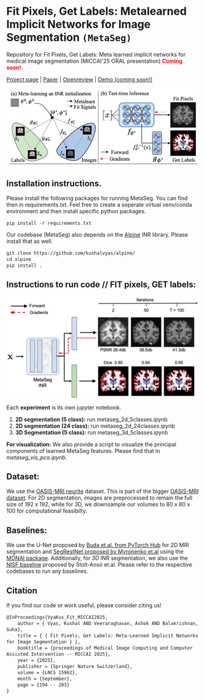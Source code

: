 # Fit Pixels, Get Labels: Metalearned Implicit Networks for Image Segmentation `(MetaSeg)`
Repository for Fit Pixels, Get Labels: Meta learned implicit networks for medical image segmentation (MICCAI'25 ORAL presentation) <b><span style="color:red;">Coming soon!</span></b>. 

[Project page](https://kushalvyas.github.io/metaseg.html) | [Paper](https://link.springer.com/chapter/10.1007/978-3-032-04947-6_19) | [Openreview](https://papers.miccai.org/miccai-2025/0340-Paper3113.html) | [Demo (coming soon!)](https://colab.research.google.com/drive/1C9xon4HPBtXA_GTxPuSNRlTIU853qbIt?usp=sharing)

![metaseg_coverfigure](assets/metaseg_coverfigure.png)

## Installation instructions.
Please install the following packages for running MetaSeg. You can find then in requirements.txt. Feel free to create a seperate virtual venv/conda environment and then install specific python packages.

    pip install -r requirements.txt

Our codebase (MetaSeg) also depends on the [Alpine](https://github.com/kushalvyas/alpine/) INR library. Please install that as well. 

    git clone https://github.com/kushalvyas/alpine/
    cd alpine
    pip install .


## Instructions to run code // FIT pixels, GET labels:

![runtime](assets/metaseg_progression.png)

Each __experiment__ is its own jupyter notebook. 

1. __2D segmentation (5 class):__ run metaseg_2d_5classes.ipynb
2. __2D segmentation (24 class):__ run metaseg_2d_24classes.ipynb
3. __3D Segmentation (5 class):__ run metaseg_3d_5classes.ipynb 

__For visualization:__
We also provide a script to visualize the principal components of learned MetaSeg features. Please find that in *metaseg_vis_pca.ipynb*.

## Dataset:

We use the [OASIS-MRI neurite](https://github.com/adalca/medical-datasets/blob/master/neurite-oasis.md) dataset. This is part of the bigger [OASIS-MRI dataset](https://sites.wustl.edu/oasisbrains/). For 2D segmentation, images are preprocessed to remain the full size of 192 x 192, while for 3D, we downsample our volumes to 80 x 80 x 100 for computational feasibilty.

## Baselines:

We use the U-Net proposed by [Buda et.al. from PyTorch Hub](https://pytorch.org/hub/mateuszbuda_brain-segmentation-pytorch_unet/) for 2D MRI segmentation and [SegRestNet proposed by Myronenko et.al](https://arxiv.org/pdf/1810.11654) using the [MONAI package](https://docs.monai.io/en/0.8.0/index.html). Additionally, for 3D INR segmentation, we also use the [NISF baseline](https://github.com/niloide/implicit_segmentation) proposed by Stolt-Ansó et.al. Please refer to the respective codebases to run any baselines.

## Citation

If you find our code or work useful, please consider citing us!

    @InProceedings{VyaKus_Fit_MICCAI2025,
        author = { Vyas, Kushal AND Veeraraghavan, Ashok AND Balakrishnan, Guha},
        title = { { Fit Pixels, Get Labels: Meta-Learned Implicit Networks for Image Segmentation } },
        booktitle = {proceedings of Medical Image Computing and Computer Assisted Intervention -- MICCAI 2025},
        year = {2025},
        publisher = {Springer Nature Switzerland},
        volume = {LNCS 15962},
        month = {September},
        page = {194 -- 203}
    }


